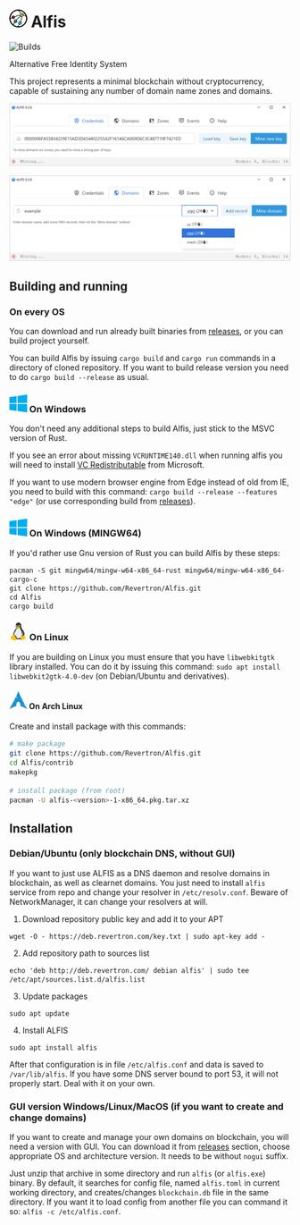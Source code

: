 # ![](/img/logo/32px.png) Alfis

![Builds](https://github.com/Revertron/Alfis/actions/workflows/rust_build_and_test.yml/badge.svg)

Alternative Free Identity System

This project represents a minimal blockchain without cryptocurrency, capable of sustaining any number of domain name zones and domains.

![Screenshot](img/keys.png)

![Screenshot](img/domains.png)


## Building and running

### On every OS
You can download and run already built binaries from [releases](https://github.com/Revertron/Alfis/releases), or you can build project yourself.

You can build Alfis by issuing `cargo build` and `cargo run` commands in a directory of cloned repository.
If you want to build release version you need to do `cargo build --release` as usual.

### ![Windows Logo](/img/windows.svg) On Windows
You don't need any additional steps to build Alfis, just stick to the MSVC version of Rust.

If you see an error about missing `VCRUNTIME140.dll` when running alfis you will need to install [VC Redistributable](https://www.microsoft.com/en-us/download/details.aspx?id=52685) from Microsoft.

If you want to use modern browser engine from Edge instead of old from IE, you need to build with this command: `cargo build --release --features "edge"` (or use corresponding build from [releases](https://github.com/Revertron/Alfis/releases)).

### ![Windows Logo](/img/windows.svg) On Windows (MINGW64)
If you'd rather use Gnu version of Rust you can build Alfis by these steps:
```
pacman -S git mingw64/mingw-w64-x86_64-rust mingw64/mingw-w64-x86_64-cargo-c
git clone https://github.com/Revertron/Alfis.git
cd Alfis
cargo build
```

### ![Linux Logo](/img/linux.svg) On Linux
If you are building on Linux you must ensure that you have `libwebkitgtk` library installed.
You can do it by issuing this command: `sudo apt install libwebkit2gtk-4.0-dev` (on Debian/Ubuntu and derivatives).

#### ![Arch Linux Logo](/img/archlinux.svg) On Arch Linux

Create and install package with this commands:

```sh
# make package
git clone https://github.com/Revertron/Alfis.git
cd Alfis/contrib
makepkg

# install package (from root)
pacman -U alfis-<version>-1-x86_64.pkg.tar.xz
```

## Installation

### Debian/Ubuntu (only blockchain DNS, without GUI)
If you want to just use ALFIS as a DNS daemon and resolve domains in blockchain, as well as clearnet domains.
You just need to install `alfis` service from repo and change your resolver in `/etc/resolv.conf`.
Beware of NetworkManager, it can change your resolvers at will.

1. Download repository public key and add it to your APT
```
wget -O - https://deb.revertron.com/key.txt | sudo apt-key add -
```
2. Add repository path to sources list
```
echo 'deb http://deb.revertron.com/ debian alfis' | sudo tee /etc/apt/sources.list.d/alfis.list
```
3. Update packages
```
sudo apt update
```
4. Install ALFIS
```
sudo apt install alfis
```
After that configuration is in file `/etc/alfis.conf` and data is saved to `/var/lib/alfis`.
If you have some DNS server bound to port 53, it will not properly start. Deal with it on your own.

### GUI version Windows/Linux/MacOS (if you want to create and change domains)
If you want to create and manage your own domains on blockchain, you will need a version with GUI.
You can download it from [releases](https://github.com/Revertron/Alfis/releases) section, choose appropriate OS and architecture version.
It needs to be without `nogui` suffix.

Just unzip that archive in some directory and run `alfis` (or `alfis.exe`) binary.
By default, it searches for config file, named `alfis.toml` in current working directory, and creates/changes `blockchain.db` file in the same directory.
If you want it to load config from another file you can command it so: `alfis -c /etc/alfis.conf`.